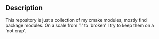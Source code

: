 Description
-----------

This repository is just a collection of my cmake modules, mostly find package modules. On
a scale from '1' to 'broken' I try to keep them on a 'not crap'.

